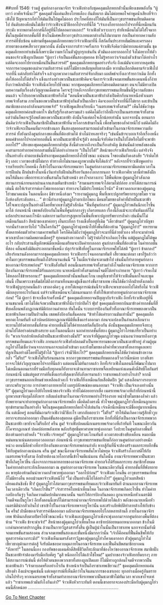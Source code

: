 ##บทที่ 1546: ร่วมสู้
ศูนย์กลางอาณาจักร
จ้าวเฟิงห่างกับชุดคลุมผลึกหยกตัวนั้นเพียงเขตพลังกั้น
“ผู้เยาว์ อาศัยเจ้านี่นะ?”
ชุดคลุมตัวนี้แค่นเสียงโกรธเคือง
อันดับแรก มันไม่ค่อยพอใจคำพูดน้ำเสียงที่จ้าวเฟิงใช้ ปัญหาแรกก็ทำให้มันเป็นใบ้พูดไม่ออก ประโยคที่สองก็ให้มันที่เป็นอาวุธบรรพชนเทียมติดตามไป
อันดับสองคือมันไม่เชื่อว่าจ้าวเฟิงจะมีวิธีออกไปจากที่นี่ได้
“เจ้าเองก็อยากออกไปจากที่นี่เหมือนกันกระมัง หากพลาดโอกาสนี้ก็อยู่ที่นี่ไปตลอดกาลเถอะ!”
จ้าวเฟิงหัวเราะเบาๆ ท่าทีเหมือนไม่ได้ใส่ใจมาก
ชั้นในสุดมีค่ายกลชั้นที่สี่ ข้างในมีเศษเสี้ยวอาวุธประเภทแตกต่างกันไปมากมาย ก่อเป็นค่ายกลความลับสวรรค์ที่ซับซ้อน
แต่ยามที่ชุดคลุมผลึกหยกพบว่าจ้าวเฟิงมาที่นี่ ก็สกัดกั้นประสาทสัมผัสและครรลองสายตาของเศษเสี้ยวอาวุธพวกนั้น ดังนั้นจากการสำรวจครั้งแรก จ้าวเฟิงจึงคิดว่ามีค่ายกลแค่สามชั้น
ชุดคลุมผลึกหยกทำเช่นนี้ก็เพราะมีความหวังในตัวผู้บุกรุกเช่นกัน ตัวมันเองอยากออกไป จึงไม่อยากให้ตัวตนของจ้าวเฟิงถูกเปิดเผย
“ผู้เยาว์ เจ้าเป็นแค่ขั้นสองสุดยอด ข้าไม่รู้หรอกว่าเจ้าแฝงตัวเข้ามาได้อย่างไร แต่คิดจะออกไปยากเหมือนปีนขึ้นสวรรค์!”
ชุดคลุมผลึกหยกพูดอย่างจริงจัง
ถึงแม้มันจะอยากหลุดพ้นจากการควบคุมของเผ่าความลับสวรรค์ แต่ก็ไม่มีทางหลับหูหลับตาลงมือ
หากมันเลือกติดตามจ้าวเฟิงไปจากที่นี่ แต่กลับทำไม่สำเร็จ แล้วถูกพวกความลับสวรรค์จับกลับมา ผลลัพธ์จะยิ่งเลวร้ายกว่าเดิม
อีกทั้งต่อให้ออกไปได้สำเร็จ แข็งแกร่งอย่างพวกฝืนชะตาฟ้าคิดจะจัดการจ้าวเฟิงจอมเทพขั้นสองคนหนึ่งก็ง่ายยิ่งกว่าพลิกฝ่ามือ
จ้าวเฟิงนิ่งเงียบไปชั่วขณะ หากชุดคลุมผลึกหยกไม่ยอมติดตามเขา ตนจะไม่มีทางเปิดเผยความลับเรื่องส่งวิญญาณเด็ดขาด ใครจะรู้ว่าหลังจากที่อาวุธเทพบรรพชนเทียมชิ้นนี้รู้ความลับของตนแล้ว จะไปบอกพวกฝืนชะตาฟ้าหรือไม่
“ตอนนี้พวกฝืนชะตาฟ้ากำลังเปิดศึกกับนายเหนือหัวเนตรเทพเจ้าทั้งสาม ภายในของพวกฝืนชะตาฟ้ายุ่งกันตัวเป็นเกลียว คิดจะออกไปจากที่นี่ก็ไม่ยาก และข้าเป็นสมาชิกของกองกำลังเนตรเทพเจ้า!”
จ้าวเฟิงพูดเสียงเรียบนิ่ง
“เนตรเทพเจ้าทั้งสาม?”
เห็นได้ชัดว่าชุดคลุมผลึกหยกค่อนข้างตกใจ
มันรับรู้เรื่องสงครามแล้ว แต่คิดไม่ถึงว่าอีกฝั่งจะเป็นเนตรเทพเจ้าทั้งสาม
แต่ว่ามันก็พอจะรู้ถึงพลังของพวกฝืนชะตาฟ้า ดังนั้นจึงแค่ตกใจเล็กน้อยเท่านั้น
นอกจากนั้น ตอนแรกมันคิดว่าจ้าวเฟิงเป็นสมาชิกฝั่งฝืนชะตาฟ้าที่ฉวยโอกาสเข้ามาในนี้ เพื่อขโมยของล้ำค่าหนีไป แต่คิดไม่ถึงว่าจ้าวเฟิงจะเป็นคนที่มาจากข้างนอก
ขั้นสองสุดยอดสามารถแฝงตัวเข้ามาในอาณาจักรเทพความลับสวรรค์ ทั้งยังมาถึงศูนย์กลางของพื้นที่ต้องห้ามได้ ช่างไม่ง่ายเลยจริงๆ
“เช่นนั้นข้าจะบอกเจ้าอีกเรื่องหนึ่ง ขอแค่ข้าออกไปจากค่ายกลชั้นนี้ พวกฝืนชะตาฟ้าก็จะรู้ตัว ตอนนี้เจ้ายังคิดว่าเป็นไปได้หรือไม่ที่จะพาข้าออกไป?”
เสียงของชุดคลุมผลึกหยกต่ำทุ้ม
สิ่งนี้ต่างหากถึงจะเป็นเรื่องสำคัญ มิเช่นนั้นด้วยพลังของมันคงสามารถทำลายค่ายกลสามชั้นนี้ได้อย่างง่ายดาย
“เป็นไปได้!”
สีหน้าของจ้าวเฟิงเรียบนิ่ง แต่จริงจังเป็นอย่างยิ่ง
คำตอบเช่นนี้ทำเอาชุดคลุมผลึกหยกอึ้งไปชั่วขณะ
แน่นอน ใจของมันยังคงสงสัย
“เจ้าคิดให้ดีๆ เถอะ เวลาของข้ามีไม่มาก ท่าทางอีกไม่นานคงถูกพวกมันจับได้แล้ว!”
หลังจากที่จ้าวเฟิงพูดอย่างราบเรียบประโยคหนึ่ง ก็เข้าไปในอาณาจักรเทพมายา
ในศูนย์กลางอาณาจักรเทพมายามีผลต่อเวลาในการฝึกฝน ฝึกฝนข้างในหนึ่งวันเท่ากับฝึกฝนสี่ร้อยวันของโลกภายนอก
จ้าวเฟิงอาศัยเวลานี้ทำพลังฝึกตนให้มั่นคง เพื่อการทะลวงขั้นสามในวันข้างหน้า
ตรงใจกลางเกาะ ใต้พื้นพิภพ
ผู้คุมกฎโย่วสังเกตสถานการณ์ภายนอกผ่านฉากแสงมหึมาข้างหน้า
“สามเนตรเทพเจ้าไล่ตามไม่ปล่อย ภายใต้สถานการณ์เช่นนี้ ต่อให้เจ้าสวรรค์เอาไพ่ตายออกมา ท่าทางจะไม่มีประโยชน์อะไรนัก”
คิ้วขาวดอกเลาของผู้คุมกฎโย่วขมวดแน่น
ในตอนนี้เอง มีข่าวหนึ่งส่งมา “รายงานผู้คุมกฎ พื้นที่เพาะปลูกทรัพยากรถูกขโมย รวมถึงห้องลับระดับสอง... ”
ข่าวนี้ทำเอาผู้คุมกฎโย่วตาเบิกโพลง
มีคนขโมยของล้ำค่าที่ฝ่ายฝืนชะตาฟ้าใส่ใจเพาะปลูกเป็นอย่างดีโดยที่พวกเขาไม่รู้ตัวสักนิด
“พื้นที่ศูนย์กลาง!”
ผู้คุมกฎโย่วพลันนึกอะไรขึ้นมาได้
ก่อนหน้านี้ เขตพลังป้องกันในพื้นที่ศูนย์กลางจู่ๆ เกิดรอยแตก เรื่องนี้ถึงแม้จะกะทันหันแต่ก็ไม่แปลกประหลาดอะไรนัก แต่หากรวมกับการสูญหายในพื้นที่เพาะปลูกทรัพยากรล้ำค่า เช่นนั้นก็ไม่เหมือนกันแล้ว
สีหน้าของเขาค่อยๆ เย็นยะเยือก ร่างแข็งทื่ออยู่ที่เดิม
“เดี๋ยวข้ามา!”
ผู้คุมกฎโย่วบัญชา จากนั้นร่างหายวับไป
“เป็นใครกัน?”
ผู้คุมกฎโย่วมุ่งหน้าไปยังพื้นที่ต้องห้าม
“ผู้คุมกฎโย่ว!”
ทหารยามทั้งหลายค้อมตัวทำความเคารพทันที
ใครก็คิดไม่ถึงว่าผู้คุมกฎโย่วจะมาที่นี่ด้วยตัวเอง หรือจะมาตำหนิพวกเขาถึงความผิดพลาดเมื่อครู่? ทุกคนต่างหวาดกลัว ไม่รู้ว่าต่อไปจะเกิดอะไรขึ้น
แต่ผู้คุมกฎไม่ได้พูดอะไร กลับประสานสัญลักษณ์มือเหมือนเตรียมจะเปิดค่ายกลออก
ศูนย์กลางพื้นที่ต้องห้าม ในค่ายกลชั้นที่สอง
คลื่นพลังมิติแผ่ระลอกมาชั้นหนึ่ง ปลุกจ้าวเฟิงที่อยู่ในอาณาจักรเทพให้ได้สติ
“ผู้เยาว์ ข้าตกลง!”
เสียงร้อนรนดังออกมาจากชุดคลุมผลึกหยก
จ้าวเฟิงกระโจนออกมาทันที เสี้ยวขณะต่อมา เขาก็รู้แล้วว่าทำไมอาวุธบรรพชนเทียมถึงได้ร้อนรนเช่นนี้
“ดี ในเมื่อเจ้าคิดจะตามข้าไป เช่นนั้นก็ทำลายศูนย์กลางของอาณาจักรเทพก่อน!”
จ้าวเฟิงสั่งทันที
ตอนนี้เนตรเทพเจ้าทั้งสามกำลังโจมตีอาณาจักรเทพ หากการป้องกันอาณาจักรเทพได้รับผลกระทบ นายเหนือหัวทั้งสามย่อมโจมตีได้อย่างง่ายดาย
“ผู้เยาว์ เจ้าคงไม่ได้หลอกใช้ข้าหรอกนะ!”
ชุดคลุมผลึกหยกตัวนั้นพลันตะโกน
เหตุที่เขาทำให้จ้าวเฟิงตื่นตกใจและพูดเช่นนี้ เป็นเพราะเขาสัมผัสได้ถึงการมาเยือนของผู้แข็งแกร่งขั้นราชาเทพ เห็นได้ชัดว่าอีกฝ่ายสังเกตถึงจ้าวเฟิงผู้บุกรุกคนนี้แล้ว
เขาลองคิดๆ ดู ภายใต้เหตุการณ์เช่นนี้จ้าวเฟิงจะพาเขาออกไปได้หรือไม่ จ้าวเฟิงมีกลอุบายอะไรกันแน่
แต่จ้าวเฟิงเหมือนจะไม่ลนลานมาก ทั้งยังให้เขาทำลายศูนย์กลางอาณาจักรเทพก่อน!
“ได้ ผู้เยาว์ ข้าจะเชื่อเจ้าครั้งหนึ่ง!”
ชุดคลุมผลึกหยกจนปัญญากับจ้าวเฟิง
อีกทั้งจ้าวเฟิงอยู่ที่นี่นานขนาดนี้ เขาไม่ได้แจ้งพวกฝืนชะตาฟ้าก็นับว่าปกปิดไว้
ฟุ่บ!
ชุดคลุมผลึกหยกบินมาข้างค่ายกลชั้นที่สี่ ขับเคลื่อนพลังกฎเกณฑ์มิติก่อกวนค่ายกล
ทันใดนั้น ระบบการป้องกันทั่วทั้งอาณาจักรเทพของพวกฝืนชะตาฟ้าเกิดความปั่นป่วนขึ้น เขตพลังป้องกันสั่นคลอน
“ข้าทำได้แค่รบกวนมันเท่านั้น!”
ชุดคลุมผลึกหยกตะโกนทันที แล้วปลดปล่อยกฎเกณฑ์มิติที่แข็งแกร่งออกมา ก่อนจะแปลงเป็นลำแสงเลือนรางทะยานไปยังค่ายกลชั้นที่สาม
ค่ายกลชั้นนี้ไม่ใช่ค่ายกลสกัดกั้นป้องกัน ดังนั้นชุดคลุมผลึกหยกจึงทะลุผ่านไปได้อย่างค่อนข้างสบาย
และในตอนนี้เอง นอกค่ายกลชั้นที่สอง ผู้คุมกฎโย่วโกรธเกรี้ยวเป็นอย่างยิ่ง “พวกเจ้ากล้าหักหลังฝ่ายฝืนชะตาฟ้าอย่างนั้นรึ!”
พวกเจ้าที่ผู้คุมกฎโย่วพูด แน่นอนว่าหมายถึงอาวุธบรรพชนเทียมและจ้าวเฟิง ภายนอกจ้าวเฟิงยังปลอมตัวเป็นทหารยามของพวกฝืนชะตาฟ้าอยู่ ส่วนผู้คุมกฎโย่วก็ไม่เชื่อว่าคนจากภายนอกจะแฝงตัวเข้ามา และยังขโมยของล้ำค่าที่พวกเขาทั้งหลายดูแลเพาะปลูกเป็นอย่างดีโดยที่ไม่รู้ตัวได้
“ผู้เยาว์ เจ้ามีวิธีอะไร?”
ชุดคลุมผลึกหยกเห็นได้ชัดว่าค่อนข้างหวาดกลัว
“ไม่รีบ!”
จ้าวเฟิงไม่รีบร้อนลนลาน
หากอาวุธเทพบรรพชนเทียมตกลงเร็วกว่านี้หน่อย บางทีเขาอาจจะใช้ส่งวิญญาณพาไปจากที่นี่แล้ว
แต่ตอนนี้ไม่ทันกาลแล้ว
อีกทั้งจ้าวเฟิงในตอนนี้ก็พัฒนาไปมาก ไม่เหมือนตอนแรกที่ร่วมมือกับทุกคนก็ยังยากจะต้านทานราชาเทพจื้อเหยียนแห่งแดนศักดิ์สิทธิ์โลกันตร์
ก่อนหน้านี้ แม้แต่ทูตสวรรค์ที่แข็งแกร่งที่สุดเขาก็ยังสังหารมาแล้ว ราชาเทพแล้วอย่างไรเล่า?
หากมีอาวุธบรรพชนลอกเทียมช่วยเหลือแล้วละก็ จ้าวเฟิงก็ยิ่งเหมือนกับเสือติดปีก
วู้ม!
แสงเลือนรางรอบกายเขากะพริบวูบวาบ การอำพรางกายหายไป เผยรูปลักษณ์ของตนออกมา
“จ้าวเฟิง เป็นเจ้าเองอย่างนั้นรึ!”
ผู้คุมกฎโย่วมองไปยังใบหน้าของจ้าวเฟิง ท่าทีไม่ค่อยอยากเชื่อ
เนตรเทพเจ้าดวงที่เก้าที่ก่อนหน้านี้ถูกพวกเขาจับกุมไล่สังหาร กลับแฝงเข้ามาในอาณาจักรเทพอย่างไร้ร่องรอย หนำซ้ำขโมยของล้ำค่า แล้วยังพยายามจะทำลายศูนย์กลางอาณาจักรเทพอีก
เมื่อคิดถึงตรงนี้ หัวใจของผู้คุมกฎโย่วก็เหมือนถูกแทง ทุกข์ทรมานเป็นอย่างยิ่ง
จิตในชุดคลุมผลึกหยกก็ตกใจไปเช่นกัน เจ้าเด็กนี่เหมือนจะมีชื่ออยู่มากเหมือนกัน
แต่เมื่อครู่ ตอนที่มันถามจ้าวเฟิงว่ามีวิธีอะไร เขากลับตอบว่า “ไม่รีบ!” ทำให้มันเกิดความรู้สึกชั่ววูบอยากจะสบถด่าออกมา
เป็นแค่ขั้นสองสุดยอด คู่มือเป็นถึงราชาเทพ อีกทั้งที่นี่ยังเป็นอาณาจักรเทพพวกฝืนชะตาฟ้า เขายังจะไม่รีบอีก!
ครืน ตูม!
จ้าวเฟิงปลดผนึกเนตรเทพเจ้าดวงที่เก้าทันที ในขณะเดียวกันก็โคจรกฎเกณฑ์ ปลดปล่อยพลังเทพ
พลังบริสุทธิ์มหาศาลพวยพุ่งออกมา วิ่งปะทะในศูนย์กลางพื้นที่ต้องห้ามอย่างบ้าคลั่ง
“จ้าวเฟิง เจ้าหยุด!”
ผู้คุมกฎโย่วตะโกนทันที ดวงตาสองข้างขับเคลื่อน หมอกมืดหม่นหนาแน่นตลบอบอวลออกมา
ก่อนหน้านี้ อาวุธเทพบรรพชนเทียมก็ก่อกวนศูนย์กลางอย่างหนักหน่วง ตอนนี้คือช่วงที่การป้องกันของอาณาจักรเทพอ่อนกำลัง หากสู้กันที่นี่จะต้องสร้างผลกระทบอีกขั้นให้กับศูนย์กลางแน่นอน
ครืน ตูม!
ขณะนี้อาณาจักรเทพสั่นไหวไม่หยุด
จ้าวเฟิงสร้างโอกาสดีให้กับเนตรเทพเจ้าทั้งสาม อีกฝ่ายต้องฉวยโอกาสนี้เข้าโจมตีแน่นอน
ทันใดนั้น อาณาจักรเทพพวกฝืนชะตาฟ้าก็เกิดรูโหว่ขึ้น
เนื่องจากการแตกทลายของอาณาจักรเทพ ค่ายกลจึงได้รับผลกระทบ สมาชิกทั้งหมดในค่ายกลต่างกระอักเลือดออกมา
ณ ศูนย์กลางอาณาจักรเทพ ในขณะเดียวกันนี้
ค่ายกลชั้นที่สี่พังทลายลง พายุต้องห้ามอันน่าหวาดกลัวพวยพุ่งออกมา
“ออกไปก่อน!”
จ้าวเฟิงตะโกนขึ้น
อาวุธบรรพชนเทียมก็ไม่มีทางอื่น หอบม้วนพาจ้าวเฟิงหนีไป
“ไม่ เป็นอย่างนี้ไปได้อย่างไร!”
ผู้คุมกฎโย่วเผยสีหน้าเคียดแค้นชิงชัง
ฟิ้ว!
ผู้คุมกฎโย่วไล่ตามอาวุธบรรพชนเทียมและจ้าวเฟิงมาทันที
ด้านนอกอาณาจักรเทพในเวลาเดียวกัน
“เกิดอะไรขึ้น?”
เจ้าสวรรค์ใบหน้าเหี้ยมโหด
ในอาณาจักรเทพเกิดอะไรขึ้น ทำไมค่ายกลป้องกันจู่ๆ จึงเกิดความผิดปกติมากขนาดนั้น จนทำให้การป้องกันลดลง ถูกนายเหนือหัวเนตรมิติโจมตีจนเป็นรูโหว่
อีกทั้งตอนนี้เขาก็ไม่สามารถนำอาณาจักรเทพไปด้วยได้แล้ว
พลังของนายเหนือหัวเนตรมิติน่ากลัวเกินไป เขาเข้าไปในอาณาจักรเทพจากรูโหว่นั้น และสร้างภัยพิบัติทำลายล้างให้กับข้างใน
ครืน!
ฝ่ามือของเจ้าสวรรค์ซัดออกมา ผลักอาณาจักรเทพลอยไปไกลหลายล้านลี้
ภายในอาณาจักรเทพ ฟ้าดินกลับตาลปัตรไปชั่วขณะหนึ่ง
จ้าวเฟิงและผู้คุมกฎโย่วเพิ่งจะพุ่งออกมาจากศูนย์กลางพื้นที่ต้องห้าม
“จ้าวเฟิง ข้าจะฆ่าเจ้า!”
สีหน้าของผู้คุมกฎโย่วเหี้ยมโหด ตาซ้ายปล่อยหมอกหนาออกมา ข้างในมีเงาดำมหาศาลปรากฏขึ้น ล้วนเป็นกายวัฏสงสารทั้งสิ้น
ผู้เป็นผู้นำในนั้นเป็นราชาเทพ นอกจากนั้นยังมีจอมเทพขั้นสามสองคน ส่วนจอมเทพขั้นสองและขั้นหนึ่งมีมากกว่านั้น
“เจ้าก็คือคนที่ฟื้นคืนชีพให้กับทูตสวรรค์ฉางกระมัง!”
จ้าวเฟิงเห็นเนตรสังสารวัฏของผู้คุมกฎโย่วก็คาดเดาออก
ตัวผู้คุมกฎโย่วไม่เชี่ยวชาญด้านการต่อสู้ จึงรับผิดชอบควบคุมภายในอาณาจักรเทพ และฟื้นคืนชีพสมาชิกบางคน
“สังหาร!”
ในตอนนี้เอง กองทัพของแดนศักดิ์สิทธิ์ชีวิตก็ทะลักมาที่ช่องโหว่ของอาณาจักรเทพ
สมาชิกฝั่งฝืนชะตาฟ้าจำต้องมารับมือกับศัตรู
“ดูสิ หนีออกไปได้แล้วใช่ไหม!”
มุมปากของจ้าวเฟิงยกยิ้มบางๆ
ภายใต้สถานการณ์เช่นนี้ ต่อให้ตัวตนของพวกเขาทั้งสองถูกเปิดเผย ก็ไม่มีทางถูกล้อมโจมตีจากพวกฝืนชะตาฟ้าแล้ว
“เจ้าตาบอดหรืออย่างไรกัน ข้างหน้าเจ้าเป็นถึงราชาเทพเชียวนะ!”
ชุดคลุมผลึกหยกแค่นเสียงต่ำ
ถึงแม้จะพูดเช่นนี้ แต่เหตุการณ์ที่เห็นดีกว่าในจินตนาการของเขาเยอะ
ทุกอย่างเมื่อครู่อันตรายเกินไปจริงๆ หากเนตรเทพเจ้าทั้งสามทำลายอาณาจักรเทพพวกฝืนชะตาฟ้าไม่ทันเวลา พวกเขาก็จบเห่แล้ว
“ราชาเทพแล้วมันยังไงกันเล่า?”
จ้าวเฟิงหัวเราะทันที
ตอนนี้เขาอยากจะลองประมือกับผู้คุมกฎโย่วคนนี้สักหน่อย
………………………………………………………………..


[Go To Next Chapter]( ./403.md)